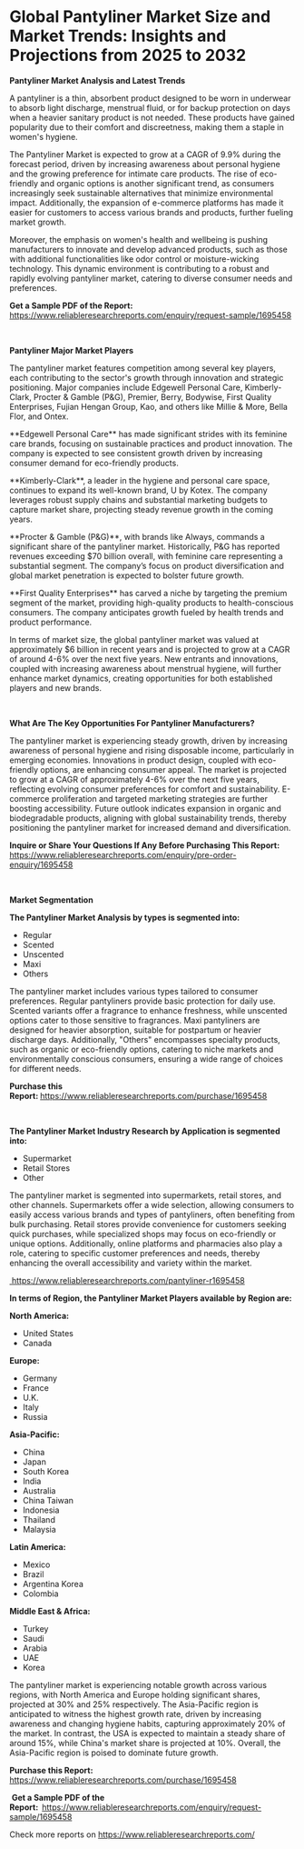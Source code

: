 <p><h1>Global Pantyliner Market Size and Market Trends: Insights and Projections from 2025 to 2032</h1></p><p><strong>Pantyliner Market Analysis and Latest Trends</strong></p>
<p><p>A pantyliner is a thin, absorbent product designed to be worn in underwear to absorb light discharge, menstrual fluid, or for backup protection on days when a heavier sanitary product is not needed. These products have gained popularity due to their comfort and discreetness, making them a staple in women's hygiene.</p><p>The Pantyliner Market is expected to grow at a CAGR of 9.9% during the forecast period, driven by increasing awareness about personal hygiene and the growing preference for intimate care products. The rise of eco-friendly and organic options is another significant trend, as consumers increasingly seek sustainable alternatives that minimize environmental impact. Additionally, the expansion of e-commerce platforms has made it easier for customers to access various brands and products, further fueling market growth.</p><p>Moreover, the emphasis on women's health and wellbeing is pushing manufacturers to innovate and develop advanced products, such as those with additional functionalities like odor control or moisture-wicking technology. This dynamic environment is contributing to a robust and rapidly evolving pantyliner market, catering to diverse consumer needs and preferences.</p></p>
<p><strong>Get a Sample PDF of the Report:&nbsp;</strong> <a href="https://www.reliableresearchreports.com/enquiry/request-sample/1695458?utm_campaign=2002&utm_medium=2&utm_source=Github&utm_content=ia&utm_term=09022025&utm_id=pantyliner">https://www.reliableresearchreports.com/enquiry/request-sample/1695458</a></p>
<p>&nbsp;</p>
<p><strong>Pantyliner Major Market Players</strong></p>
<p><p>The pantyliner market features competition among several key players, each contributing to the sector's growth through innovation and strategic positioning. Major companies include Edgewell Personal Care, Kimberly-Clark, Procter & Gamble (P&G), Premier, Berry, Bodywise, First Quality Enterprises, Fujian Hengan Group, Kao, and others like Millie & More, Bella Flor, and Ontex.</p><p>**Edgewell Personal Care** has made significant strides with its feminine care brands, focusing on sustainable practices and product innovation. The company is expected to see consistent growth driven by increasing consumer demand for eco-friendly products.</p><p>**Kimberly-Clark**, a leader in the hygiene and personal care space, continues to expand its well-known brand, U by Kotex. The company leverages robust supply chains and substantial marketing budgets to capture market share, projecting steady revenue growth in the coming years.</p><p>**Procter & Gamble (P&G)**, with brands like Always, commands a significant share of the pantyliner market. Historically, P&G has reported revenues exceeding $70 billion overall, with feminine care representing a substantial segment. The company’s focus on product diversification and global market penetration is expected to bolster future growth.</p><p>**First Quality Enterprises** has carved a niche by targeting the premium segment of the market, providing high-quality products to health-conscious consumers. The company anticipates growth fueled by health trends and product performance.</p><p>In terms of market size, the global pantyliner market was valued at approximately $6 billion in recent years and is projected to grow at a CAGR of around 4-6% over the next five years. New entrants and innovations, coupled with increasing awareness about menstrual hygiene, will further enhance market dynamics, creating opportunities for both established players and new brands.</p></p>
<p>&nbsp;</p>
<p><strong>What Are The Key Opportunities For Pantyliner Manufacturers?</strong></p>
<p><p>The pantyliner market is experiencing steady growth, driven by increasing awareness of personal hygiene and rising disposable income, particularly in emerging economies. Innovations in product design, coupled with eco-friendly options, are enhancing consumer appeal. The market is projected to grow at a CAGR of approximately 4-6% over the next five years, reflecting evolving consumer preferences for comfort and sustainability. E-commerce proliferation and targeted marketing strategies are further boosting accessibility. Future outlook indicates expansion in organic and biodegradable products, aligning with global sustainability trends, thereby positioning the pantyliner market for increased demand and diversification.</p></p>
<p><strong>Inquire or Share Your Questions If Any Before Purchasing This Report:</strong> <a href="https://www.reliableresearchreports.com/enquiry/pre-order-enquiry/1695458?utm_campaign=2002&utm_medium=2&utm_source=Github&utm_content=ia&utm_term=09022025&utm_id=pantyliner">https://www.reliableresearchreports.com/enquiry/pre-order-enquiry/1695458</a></p>
<p>&nbsp;</p>
<p><strong>Market Segmentation</strong></p>
<p><strong>The Pantyliner Market Analysis by types is segmented into:</strong></p>
<p><ul><li>Regular</li><li>Scented</li><li>Unscented</li><li>Maxi</li><li>Others</li></ul></p>
<p><p>The pantyliner market includes various types tailored to consumer preferences. Regular pantyliners provide basic protection for daily use. Scented variants offer a fragrance to enhance freshness, while unscented options cater to those sensitive to fragrances. Maxi pantyliners are designed for heavier absorption, suitable for postpartum or heavier discharge days. Additionally, "Others" encompasses specialty products, such as organic or eco-friendly options, catering to niche markets and environmentally conscious consumers, ensuring a wide range of choices for different needs.</p></p>
<p><strong>Purchase this Report:&nbsp;</strong><a href="https://www.reliableresearchreports.com/purchase/1695458?utm_campaign=2002&utm_medium=2&utm_source=Github&utm_content=ia&utm_term=09022025&utm_id=pantyliner">https://www.reliableresearchreports.com/purchase/1695458</a></p>
<p>&nbsp;</p>
<p><strong>The Pantyliner Market Industry Research by Application is segmented into:</strong></p>
<p><ul><li>Supermarket</li><li>Retail Stores</li><li>Other</li></ul></p>
<p><p>The pantyliner market is segmented into supermarkets, retail stores, and other channels. Supermarkets offer a wide selection, allowing consumers to easily access various brands and types of pantyliners, often benefiting from bulk purchasing. Retail stores provide convenience for customers seeking quick purchases, while specialized shops may focus on eco-friendly or unique options. Additionally, online platforms and pharmacies also play a role, catering to specific customer preferences and needs, thereby enhancing the overall accessibility and variety within the market.</p></p>
<p><a href="https://www.reliableresearchreports.com/pantyliner-r1695458?utm_campaign=2002&utm_medium=2&utm_source=Github&utm_content=ia&utm_term=09022025&utm_id=pantyliner">&nbsp;https://www.reliableresearchreports.com/pantyliner-r1695458</a></p>
<p><strong>In terms of Region, the Pantyliner Market Players available by Region are:</strong></p>
<p>
    <p> <strong> North America: </strong>
        <ul>
            <li>United States</li>
            <li>Canada</li>
        </ul>
        </p> 
    <p> <strong> Europe: </strong>
        <ul>
            <li>Germany</li>
            <li>France</li>
            <li>U.K.</li>
            <li>Italy</li>
            <li>Russia</li>
        </ul>
        </p> 
    <p> <strong> Asia-Pacific: </strong>
        <ul>
            <li>China</li>
            <li>Japan</li>
            <li>South Korea</li>
            <li>India</li>
            <li>Australia</li>
            <li>China Taiwan</li>
            <li>Indonesia</li>
            <li>Thailand</li>
            <li>Malaysia</li>
        </ul>
        </p> 
    <p> <strong> Latin America: </strong>
        <ul>
            <li>Mexico</li>
            <li>Brazil</li>
            <li>Argentina Korea</li>
            <li>Colombia</li>
        </ul>
        </p> 
    <p> <strong> Middle East & Africa: </strong>
        <ul>
            <li>Turkey</li>
            <li>Saudi</li>
            <li>Arabia</li>
            <li>UAE</li>
            <li>Korea</li>
        </ul>
    </p>
    </p>
<p><p>The pantyliner market is experiencing notable growth across various regions, with North America and Europe holding significant shares, projected at 30% and 25% respectively. The Asia-Pacific region is anticipated to witness the highest growth rate, driven by increasing awareness and changing hygiene habits, capturing approximately 20% of the market. In contrast, the USA is expected to maintain a steady share of around 15%, while China's market share is projected at 10%. Overall, the Asia-Pacific region is poised to dominate future growth.</p></p>
<p><strong>Purchase this Report: </strong><a href="https://www.reliableresearchreports.com/purchase/1695458?utm_campaign=2002&utm_medium=2&utm_source=Github&utm_content=ia&utm_term=09022025&utm_id=pantyliner">https://www.reliableresearchreports.com/purchase/1695458</a></p>
<p>&nbsp;<strong>Get a Sample PDF of the Report:&nbsp;&nbsp;</strong><a href="https://www.reliableresearchreports.com/enquiry/request-sample/1695458?utm_campaign=2002&utm_medium=2&utm_source=Github&utm_content=ia&utm_term=09022025&utm_id=pantyliner">https://www.reliableresearchreports.com/enquiry/request-sample/1695458</a></p>
<p><strong></strong></p>
<p>Check more reports on <a href="https://www.reliableresearchreports.com/?utm_campaign=2002&utm_medium=2&utm_source=Github&utm_content=ia&utm_term=09022025&utm_id=pantyliner">https://www.reliableresearchreports.com/</a></p>